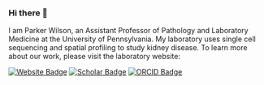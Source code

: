 ### Hi there 👋

I am Parker Wilson, an Assistant Professor of Pathology and Laboratory Medicine at the University of Pennsylvania. My laboratory uses single cell sequencing and spatial profiling to study kidney disease. To learn more about our work, please visit the laboratory website:

[![Website Badge](https://img.shields.io/badge/website-f00008?style=for-the-badge&logo=About.me&logoColor=white)](https://p4rkerw.github.io)
[![Scholar Badge](https://t.co/RV6FlL8rKZ)](https://scholar.google.com/citations?user=2bYknIUAAAAJ&hl=en)
[![ORCID Badge](https://img.shields.io/badge/orcid-A6CE39?style=for-the-badge&logo=orcid&logoColor=white)](https://orcid.org/0000-0001-8647-9662)


